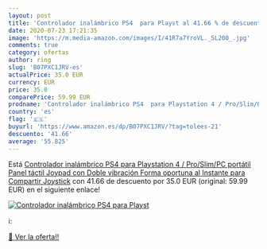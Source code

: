 ```yaml
---
layout: post
title: 'Controlador inalámbrico PS4  para Playst al 41.66 % de descuento'
date: 2020-07-23 17:21:35
image: 'https://m.media-amazon.com/images/I/41R7a7YroVL._SL200_.jpg'
comments: true
category: ofertas
author: ring
slug: 'B07PXC1JRV-es'
actualPrice: 35.0 EUR
currency: EUR
price: 35.0
comparePrice: 59.99 EUR
prodname: 'Controlador inalámbrico PS4  para Playstation 4 / Pro/Slim/PC portátil  Panel táctil Joypad con Doble vibración  Forma oportuna al Instante para Compartir Joystick'
country: 'es'
flag: '🇪🇸'
buyurl: 'https://www.amazon.es/dp/B07PXC1JRV/?tag=tolees-21'
descuento: '41.66'
average: '55.825'
---
```


Está [Controlador inalámbrico PS4  para Playstation 4 / Pro/Slim/PC portátil  Panel táctil Joypad con Doble vibración  Forma oportuna al Instante para Compartir Joystick](https://www.amazon.es/dp/B07PXC1JRV/?tag=tolees-21) con 41.66 de descuento por 35.0 EUR (original: 59.99 EUR) en el siguiente enlace!

[![Controlador inalámbrico PS4  para Playst](https://m.media-amazon.com/images/I/41R7a7YroVL._SL200_.jpg)](https://www.amazon.es/dp/B07PXC1JRV/?tag=tolees-21)

ℹ️:


[🛒 Ver la oferta!!](https://www.amazon.es/dp/B07PXC1JRV/?tag=tolees-21)
